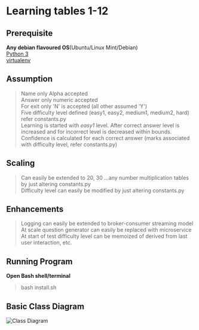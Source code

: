 # Learning tables 1-12

## Prerequisite
**Any debian flavoured OS**(Ubuntu/Linux Mint/Debian)  
[Python 3](https://www.python.org/)  
[virtualenv](https://packaging.python.org/guides/installing-using-pip-and-virtual-environments/#installing-virtualenv)

## Assumption
>Name only Alpha accepted  
>Answer only numeric accepted  
>For exit only 'N' is accepted (all other assumed 'Y')  
>Five difficulty level defined (easy1, easy2, medium1, medium2, hard) refer constants.py  
>Learning is started with *easy1* level. After correct answer level is increased and for incorrect level is decreased within bounds.  
>Confidence is calculated for each correct answer (marks associated with difficulty level, refer constants.py)

## Scaling
>Can easily be extended to 20, 30 ...any number multiplication tables by just altering constants.py  
>Difficulty level can easily be modified by just altering constants.py

## Enhancements
>Logging can easily be extended to broker-consumer streaming model  
>At scale question generator can easily be replaced with microservice  
>At start of test difficulty level can be memoized of derived from last user interaction, etc.

## Running Program
**Open Bash shell/terminal**
>bash install.sh

## Basic Class Diagram
![Class Diagram](https://lh3.googleusercontent.com/-RJwxLI6QVlg/YFcqnhCPkKI/AAAAAAAABi8/0zhlNVrQ4E0Ptd5H6GwoteivkB0PPY3YgCLcBGAsYHQ/s0/learning_table%2B%25281%2529.png)
